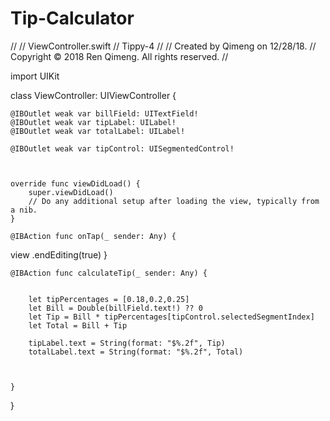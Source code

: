# Tip-Calculator
//
//  ViewController.swift
//  Tippy-4
//
//  Created by Qimeng on 12/28/18.
//  Copyright © 2018 Ren Qimeng. All rights reserved.
//

import UIKit

class ViewController: UIViewController {
   
    @IBOutlet weak var billField: UITextField!
    @IBOutlet weak var tipLabel: UILabel!
    @IBOutlet weak var totalLabel: UILabel!
    
    @IBOutlet weak var tipControl: UISegmentedControl!
    
    
    
    override func viewDidLoad() {
        super.viewDidLoad()
        // Do any additional setup after loading the view, typically from a nib.
    }

    @IBAction func onTap(_ sender: Any) {
   view .endEditing(true)
    }
   
    
    @IBAction func calculateTip(_ sender: Any) {
        
        
        let tipPercentages = [0.18,0.2,0.25]
        let Bill = Double(billField.text!) ?? 0
        let Tip = Bill * tipPercentages[tipControl.selectedSegmentIndex]
        let Total = Bill + Tip
        
        tipLabel.text = String(format: "$%.2f", Tip)
        totalLabel.text = String(format: "$%.2f", Total)
        
        
        
    }
    
}
